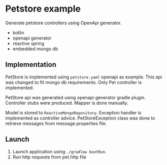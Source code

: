 # Petstore example

Generate petstore controllers using OpenApi generator.

* kotlin
* openapi generator
* reactive spring
* embedded mongo db

## Implementation

PetStore is implemented using `petstore.yaml` openapi as example. This api was 
changed to fit mongo db requirements. Only Pet controller is implemented.

PetStore api was generated using openapi generator gradle plugin.
Controller stubs were produced. Mapper is done manually. 

Model is stored to `ReactiveMongoRepository`. Exception handler
is implemented as controller advice. PetStoreException class was
done to retrieve messages from message.properties file.

## Launch
1. Launch application using `./gradlew bootRun`.
2. Run http requests from pet.http file
